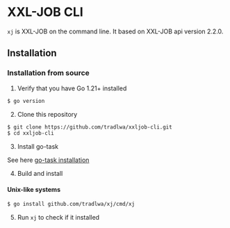 # XXL-JOB CLI

`xj` is XXL-JOB on the command line. It based on XXL-JOB api version 2.2.0.

## Installation

### Installation from source

1. Verify that you have Go 1.21+ installed

```sh
$ go version
```

2. Clone this repository

```sh
$ git clone https://github.com/tradlwa/xxljob-cli.git
$ cd xxljob-cli
```

3. Install go-task

See here [go-task installation](https://taskfile.dev/installation/)

4. Build and install

#### Unix-like systems

```sh
$ go install github.com/tradlwa/xj/cmd/xj
```

5. Run `xj` to check if it installed
